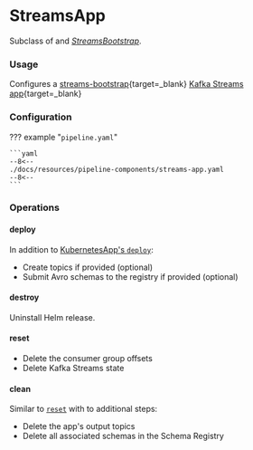 # StreamsApp

Subclass of and [_StreamsBootstrap_](streams-bootstrap.md).

### Usage

Configures a
[streams-bootstrap](https://github.com/bakdata/streams-bootstrap){target=_blank}
[Kafka Streams app](https://github.com/bakdata/streams-bootstrap#kafka-streams){target=_blank}

### Configuration

<!-- dprint-ignore-start -->

??? example "`pipeline.yaml`"

    ```yaml
    --8<--
    ./docs/resources/pipeline-components/streams-app.yaml
    --8<--
    ```

<!-- dprint-ignore-end -->

### Operations

#### deploy

In addition to [KubernetesApp's `deploy`](kubernetes-app.md#deploy):

- Create topics if provided (optional)
- Submit Avro schemas to the registry if provided (optional)

#### destroy

Uninstall Helm release.

#### reset

- Delete the consumer group offsets
- Delete Kafka Streams state

#### clean

Similar to [`reset`](#reset) with to additional steps:

- Delete the app's output topics
- Delete all associated schemas in the Schema Registry
